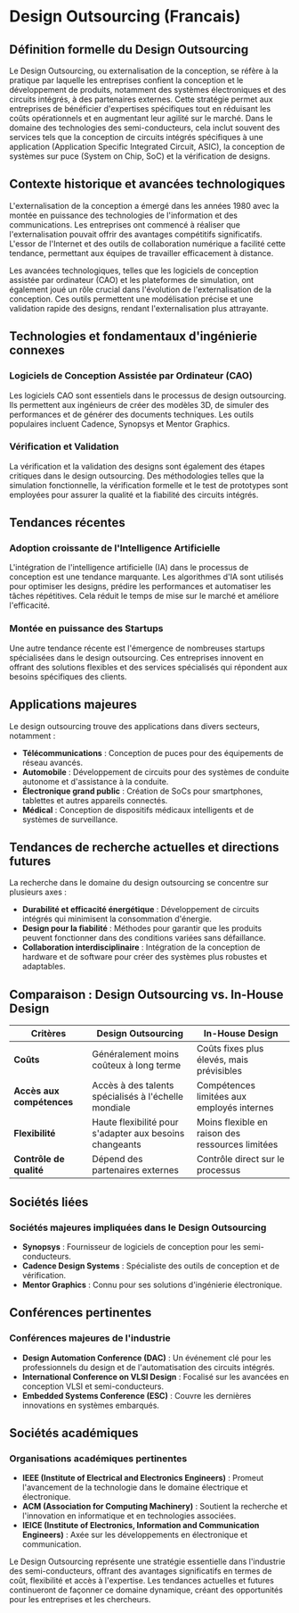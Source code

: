 # Design Outsourcing (Francais)

## Définition formelle du Design Outsourcing

Le Design Outsourcing, ou externalisation de la conception, se réfère à la pratique par laquelle les entreprises confient la conception et le développement de produits, notamment des systèmes électroniques et des circuits intégrés, à des partenaires externes. Cette stratégie permet aux entreprises de bénéficier d'expertises spécifiques tout en réduisant les coûts opérationnels et en augmentant leur agilité sur le marché. Dans le domaine des technologies des semi-conducteurs, cela inclut souvent des services tels que la conception de circuits intégrés spécifiques à une application (Application Specific Integrated Circuit, ASIC), la conception de systèmes sur puce (System on Chip, SoC) et la vérification de designs.

## Contexte historique et avancées technologiques

L'externalisation de la conception a émergé dans les années 1980 avec la montée en puissance des technologies de l'information et des communications. Les entreprises ont commencé à réaliser que l'externalisation pouvait offrir des avantages compétitifs significatifs. L'essor de l'Internet et des outils de collaboration numérique a facilité cette tendance, permettant aux équipes de travailler efficacement à distance.

Les avancées technologiques, telles que les logiciels de conception assistée par ordinateur (CAO) et les plateformes de simulation, ont également joué un rôle crucial dans l'évolution de l'externalisation de la conception. Ces outils permettent une modélisation précise et une validation rapide des designs, rendant l'externalisation plus attrayante.

## Technologies et fondamentaux d'ingénierie connexes

### Logiciels de Conception Assistée par Ordinateur (CAO)

Les logiciels CAO sont essentiels dans le processus de design outsourcing. Ils permettent aux ingénieurs de créer des modèles 3D, de simuler des performances et de générer des documents techniques. Les outils populaires incluent Cadence, Synopsys et Mentor Graphics.

### Vérification et Validation

La vérification et la validation des designs sont également des étapes critiques dans le design outsourcing. Des méthodologies telles que la simulation fonctionnelle, la vérification formelle et le test de prototypes sont employées pour assurer la qualité et la fiabilité des circuits intégrés.

## Tendances récentes

### Adoption croissante de l'Intelligence Artificielle

L'intégration de l'intelligence artificielle (IA) dans le processus de conception est une tendance marquante. Les algorithmes d'IA sont utilisés pour optimiser les designs, prédire les performances et automatiser les tâches répétitives. Cela réduit le temps de mise sur le marché et améliore l'efficacité.

### Montée en puissance des Startups

Une autre tendance récente est l'émergence de nombreuses startups spécialisées dans le design outsourcing. Ces entreprises innovent en offrant des solutions flexibles et des services spécialisés qui répondent aux besoins spécifiques des clients.

## Applications majeures

Le design outsourcing trouve des applications dans divers secteurs, notamment :

- **Télécommunications** : Conception de puces pour des équipements de réseau avancés.
- **Automobile** : Développement de circuits pour des systèmes de conduite autonome et d'assistance à la conduite.
- **Électronique grand public** : Création de SoCs pour smartphones, tablettes et autres appareils connectés.
- **Médical** : Conception de dispositifs médicaux intelligents et de systèmes de surveillance.

## Tendances de recherche actuelles et directions futures

La recherche dans le domaine du design outsourcing se concentre sur plusieurs axes :

- **Durabilité et efficacité énergétique** : Développement de circuits intégrés qui minimisent la consommation d'énergie.
- **Design pour la fiabilité** : Méthodes pour garantir que les produits peuvent fonctionner dans des conditions variées sans défaillance.
- **Collaboration interdisciplinaire** : Intégration de la conception de hardware et de software pour créer des systèmes plus robustes et adaptables.

## Comparaison : Design Outsourcing vs. In-House Design

| **Critères**               | **Design Outsourcing**                      | **In-House Design**                      |
|---------------------------|---------------------------------------------|------------------------------------------|
| **Coûts**                 | Généralement moins coûteux à long terme    | Coûts fixes plus élevés, mais prévisibles |
| **Accès aux compétences** | Accès à des talents spécialisés à l'échelle mondiale | Compétences limitées aux employés internes |
| **Flexibilité**           | Haute flexibilité pour s'adapter aux besoins changeants | Moins flexible en raison des ressources limitées |
| **Contrôle de qualité**   | Dépend des partenaires externes             | Contrôle direct sur le processus         |

## Sociétés liées

### Sociétés majeures impliquées dans le Design Outsourcing

- **Synopsys** : Fournisseur de logiciels de conception pour les semi-conducteurs.
- **Cadence Design Systems** : Spécialiste des outils de conception et de vérification.
- **Mentor Graphics** : Connu pour ses solutions d'ingénierie électronique.

## Conférences pertinentes

### Conférences majeures de l'industrie

- **Design Automation Conference (DAC)** : Un événement clé pour les professionnels du design et de l'automatisation des circuits intégrés.
- **International Conference on VLSI Design** : Focalisé sur les avancées en conception VLSI et semi-conducteurs.
- **Embedded Systems Conference (ESC)** : Couvre les dernières innovations en systèmes embarqués.

## Sociétés académiques

### Organisations académiques pertinentes

- **IEEE (Institute of Electrical and Electronics Engineers)** : Promeut l'avancement de la technologie dans le domaine électrique et électronique.
- **ACM (Association for Computing Machinery)** : Soutient la recherche et l'innovation en informatique et en technologies associées.
- **IEICE (Institute of Electronics, Information and Communication Engineers)** : Axée sur les développements en électronique et communication.

Le Design Outsourcing représente une stratégie essentielle dans l'industrie des semi-conducteurs, offrant des avantages significatifs en termes de coût, flexibilité et accès à l'expertise. Les tendances actuelles et futures continueront de façonner ce domaine dynamique, créant des opportunités pour les entreprises et les chercheurs.